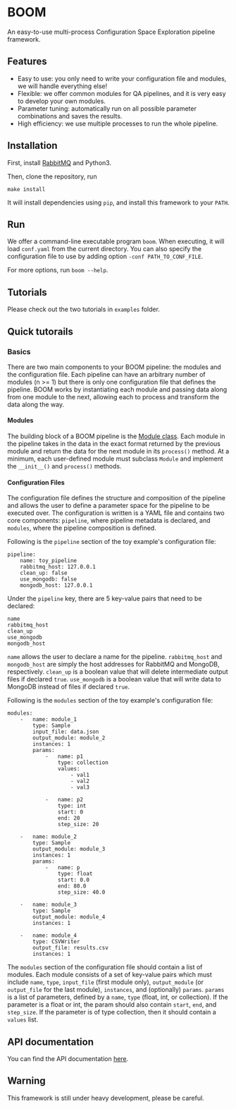 # BOOM
An easy-to-use multi-process Configuration Space Exploration pipeline framework.

## Features
- Easy to use: you only need to write your configuration file and modules, we will handle everything else!
- Flexible: we offer common modules for QA pipelines, and it is very easy to develop your own modules.
- Parameter tuning: automatically run on all possible parameter combinations and saves the results.
- High efficiency: we use multiple processes to run the whole pipeline.

## Installation
First, install [RabbitMQ](https://www.rabbitmq.com/download.html) and Python3.

Then, clone the repository, run

	make install

It will install dependencies using `pip`, and install this framework to your `PATH`.

## Run
We offer a command-line executable program `boom`.
When executing, it will load `conf.yaml` from the current directory.
You can also specify the configuration file to use by adding option `-conf PATH_TO_CONF_FILE`.

For more options, run `boom --help`.

## Tutorials
Please check out the two tutorials in `examples` folder.

## Quick tutorails

### Basics
There are two main components to your BOOM pipeline: the modules and the configuration file. Each pipeline can have an arbitrary number of modules (n >= 1) but there is only one configuration file that defines the pipeline. BOOM works by instantiating each module and passing data along from one module to the next, allowing each to process and transform the data along the way.

#### Modules
The building block of a BOOM pipeline is the [Module class](https://bioasq.boyue.li/classsrc_1_1modules_1_1module_1_1_module.html). Each module in the pipeline takes in the data in the exact format returned by the previous module and return the data for the next module in its `process()` method. At a minimum, each user-defined module must subclass `Module` and implement the `__init__()` and `process()` methods.

#### Configuration Files
The configuration file defines the structure and composition of the pipeline and allows the user to define a parameter space for the pipeline to be executed over. The configuration is written is a YAML file and contains two core components: `pipeline`, where pipeline metadata is declared, and `modules`, where the pipeline composition is defined.

Following is the `pipeline` section of the toy example's configuration file:

    pipeline:
        name: toy_pipeline
        rabbitmq_host: 127.0.0.1
        clean_up: false
        use_mongodb: false
        mongodb_host: 127.0.0.1

Under the `pipeline` key, there are 5 key-value pairs that need to be declared:

    name
    rabbitmq_host
    clean_up
    use_mongodb
    mongodb_host

`name` allows the user to declare a name for the pipeline. `rabbitmq_host` and `mongodb_host` are simply the host addresses for RabbitMQ and MongoDB, respectively. `clean_up` is a boolean value that will delete intermediate output files if declared `true`. `use_mongodb` is a boolean value that will write data to MongoDB instead of files if declared `true`.

Following is the `modules` section of the toy example's configuration file:

    modules:
        -   name: module_1
            type: Sample
            input_file: data.json
            output_module: module_2
            instances: 1
            params:
                -   name: p1
                    type: collection
                    values:
                        - val1
                        - val2
                        - val3

                -   name: p2
                    type: int
                    start: 0
                    end: 20
                    step_size: 20

        -   name: module_2
            type: Sample
            output_module: module_3
            instances: 1
            params:
                -   name: p
                    type: float
                    start: 0.0
                    end: 80.0
                    step_size: 40.0
            
        -   name: module_3
            type: Sample
            output_module: module_4
            instances: 1

        -   name: module_4
            type: CSVWriter
            output_file: results.csv 
            instances: 1

The `modules` section of the configuration file should contain a list of modules. Each module consists of a set of key-value pairs which  must include `name`, `type`, `input_file` (first module only), `output_module` (or `output_file` for the last module), `instances`, and (optionally) `params`. `params` is a list of parameters, defined by a `name`, `type` (float, int, or collection). If the parameter is a float or int, the param should also contain `start`, `end`, and `step_size`. If the parameter is of type collection, then it should contain a `values` list.

## API documentation
You can find the API documentation [here](https://boom.boyue.li).

## Warning
This framework is still under heavy development,
please be careful.
